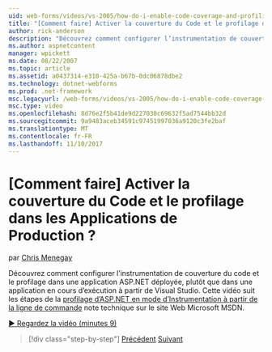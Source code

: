 ```yaml
---
uid: web-forms/videos/vs-2005/how-do-i-enable-code-coverage-and-profiling-in-production-applications
title: "[Comment faire] Activer la couverture du Code et le profilage dans les Applications de Production ? | Microsoft Docs"
author: rick-anderson
description: "Découvrez comment configurer l’instrumentation de couverture du code et le profilage dans une application ASP.NET déployée, plutôt que dans une application s’exécutant dans Vi..."
ms.author: aspnetcontent
manager: wpickett
ms.date: 08/22/2007
ms.topic: article
ms.assetid: a0437314-e310-425a-b67b-0dc06878dbe2
ms.technology: dotnet-webforms
ms.prod: .net-framework
msc.legacyurl: /web-forms/videos/vs-2005/how-do-i-enable-code-coverage-and-profiling-in-production-applications
msc.type: video
ms.openlocfilehash: 8d76e2f5b41de9d227030c69632f5ad7544bb32d
ms.sourcegitcommit: 9a9483aceb34591c97451997036a9120c3fe2baf
ms.translationtype: MT
ms.contentlocale: fr-FR
ms.lasthandoff: 11/10/2017
---
```

<a name="how-do-i-enable-code-coverage-and-profiling-in-production-applications"></a>[Comment faire] Activer la couverture du Code et le profilage dans les Applications de Production ?
====================
par [Chris Menegay](https://twitter.com/CMenegay)

Découvrez comment configurer l’instrumentation de couverture du code et le profilage dans une application ASP.NET déployée, plutôt que dans une application en cours d’exécution à partir de Visual Studio. Cette vidéo suit les étapes de la [profilage d’ASP.NET en mode d’Instrumentation à partir de la ligne de commande](https://msdn.microsoft.com/en-us/teamsystem/aa718860.aspx) note technique sur le site Web Microsoft MSDN.

[&#9654; Regardez la vidéo (minutes 9)](https://channel9.msdn.com/Blogs/ASP-NET-Site-Videos/how-do-i-enable-code-coverage-and-profiling-in-production-applications)

>[!div class="step-by-step"]
[Précédent](how-do-i-run-unit-tests-against-a-deployed-database.md)
[Suivant](web-deployment-projects.md)
